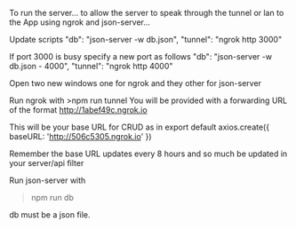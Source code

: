 To run the server...  to allow the server to speak through the tunnel or
lan to the App using ngrok and json-server...

Update scripts
"db": "json-server -w db.json",
"tunnel": "ngrok http 3000"

If port 3000 is busy specify a new port as follows
"db": "json-server -w db.json - 4000",
"tunnel": "ngrok http 4000"

Open two new windows one for ngrok and they other for json-server



Run ngrok with >npm run tunnel
You will be provided with a forwarding URL of the format
http://1abef49c.ngrok.io

This will be your base URL for CRUD as in
export default axios.create({
  baseURL: 'http://506c5305.ngrok.io'
})

Remember the base URL updates every 8 hours and so much be
updated in your server/api filter


Run json-server with
>npm run db

db must be a json file.
